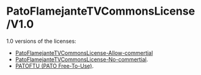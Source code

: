 # PatoFlamejanteTVCommonsLicense/V1.0
1.0 versions of the licenses:

- [PatoFlamejanteTVCommonsLicense-Allow-commertial](./V1.0/PFTVC-allow-commertial.md)
- [PatoFlamejanteTVCommonsLicense-No-commertial](./V1.0/PFTVC-no-commertial.md).
- [PATOFTU (PATO Free-To-Use)](./V1.0/PATOFTU.txt).
